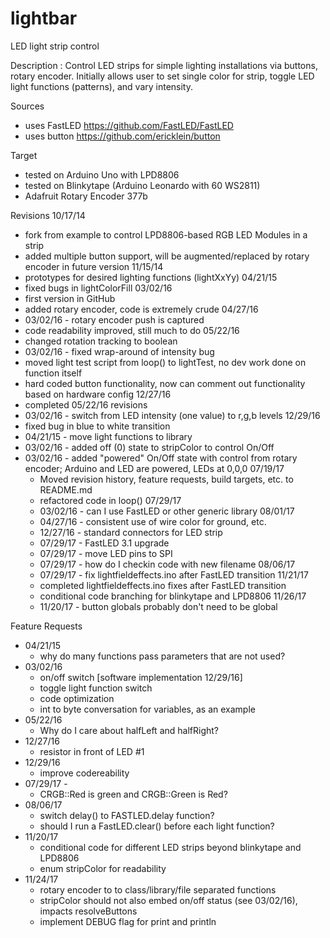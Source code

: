 # lightbar
LED light strip control

Description : Control LED strips for simple lighting installations via buttons, rotary encoder. Initially allows user to set single color for strip, toggle LED light functions (patterns), and vary intensity.

Sources
  - uses FastLED https://github.com/FastLED/FastLED
  - uses button https://github.com/ericklein/button 

Target
  - tested on Arduino Uno with LPD8806
  - tested on Blinkytape (Arduino Leonardo with 60 WS2811)
  - Adafruit Rotary Encoder 377b

Revisions
  10/17/14
  -  fork from example to control LPD8806-based RGB LED Modules in a strip
  -  added multiple button support, will be augmented/replaced by rotary encoder in future version
  11/15/14
  -  prototypes for desired lighting functions (lightXxYy)
  04/21/15
  -  fixed bugs in lightColorFill
  03/02/16
  -  first version in GitHub
  -  added rotary encoder, code is extremely crude
  04/27/16
  -  03/02/16 - rotary encoder push is captured
  -  code readability improved, still much to do
  05/22/16
  - changed rotation tracking to boolean
  - 03/02/16 - fixed wrap-around of intensity bug
  - moved light test script from loop() to lightTest, no dev work done on function itself
  - hard coded button functionality, now can comment out functionality based on hardware config
  12/27/16
  - completed 05/22/16 revisions
  - 03/02/16 - switch from LED intensity (one value) to r,g,b levels
  12/29/16
  - fixed bug in blue to white transition
  - 04/21/15 - move light functions to library
  - 03/02/16 - added off (0) state to stripColor to control On/Off
  - 03/02/16 - added "powered" On/Off state with control from rotary encoder; Arduino and LED are powered, LEDs at 0,0,0
  07/19/17
  	- Moved revision history, feature requests, build targets, etc. to README.md
  	- refactored code in loop()
  07/29/17
    - 03/02/16 - can I use FastLED or other generic library
  08/01/17
    - 04/27/16 - consistent use of wire color for ground, etc.
    - 12/27/16 - standard connectors for LED strip
    - 07/29/17 - FastLED 3.1 upgrade
    - 07/29/17 - move LED pins to SPI
    - 07/29/17 - how do I checkin code with new filename
  08/06/17
    - 07/29/17 - fix lightfieldeffects.ino after FastLED transition
  11/21/17
    - completed lightfieldeffects.ino fixes after FastLED transition
    - conditional code branching for blinkytape and LPD8806
  11/26/17
    - 11/20/17 - button globals probably don't need to be global
    
Feature Requests
  - 04/21/15
    -  why do many functions pass parameters that are not used?
  - 03/02/16
    -  on/off switch [software implementation 12/29/16]
    -  toggle light function switch
    -  code optimization
    - int to byte conversation for variables, as an example
  - 05/22/16
    - Why do I care about halfLeft and halfRight?
  - 12/27/16
      - resistor in front of LED #1
  - 12/29/16
      - improve codereability
  - 07/29/17        - 
      - CRGB::Red is green and CRGB::Green is Red?
  - 08/06/17
      - switch delay() to FASTLED.delay function?
      - should I run a FastLED.clear() before each light function?
  - 11/20/17
      - conditional code for different LED strips beyond blinkytape and LPD8806
      - enum stripColor for readability
  - 11/24/17
      - rotary encoder to to class/library/file separated functions
      - stripColor should not also embed on/off status (see 03/02/16), impacts resolveButtons
      - implement DEBUG flag for print and println